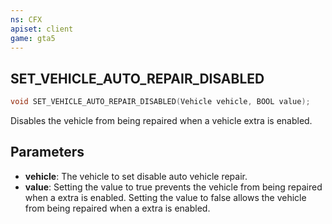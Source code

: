 ```yaml
---
ns: CFX
apiset: client
game: gta5
---
```

## SET_VEHICLE_AUTO_REPAIR_DISABLED

```c
void SET_VEHICLE_AUTO_REPAIR_DISABLED(Vehicle vehicle, BOOL value);
```

Disables the vehicle from being repaired when a vehicle extra is enabled.

## Parameters
* **vehicle**: The vehicle to set disable auto vehicle repair.
* **value**: Setting the value to  true prevents the vehicle from being repaired when a extra is enabled. Setting the value to false allows the vehicle from being repaired when a extra is enabled.

